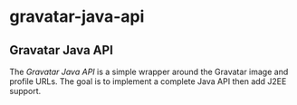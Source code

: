 gravatar-java-api
=================

Gravatar Java API
-----------------

The _Gravatar Java API_ is a simple wrapper around the Gravatar image and profile
URLs. The goal is to implement a complete Java API then add J2EE support.
